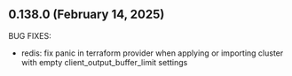 ## 0.138.0 (February 14, 2025)

BUG FIXES:
* redis: fix panic in terraform provider when applying or importing cluster with empty client_output_buffer_limit settings



